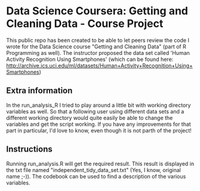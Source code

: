 Data Science Coursera: Getting and Cleaning Data - Course Project
==========================================

This public repo has been created to be able to let peers review the code I wrote for the Data Science course "Getting and Cleaning Data" (part of R Programming as well).
The instructor proposed the data set called 'Human Activity Recognition Using Smartphones' (which can be found here: http://archive.ics.uci.edu/ml/datasets/Human+Activity+Recognition+Using+Smartphones)

## Extra information
In the run_analysis_R I tried to play around a little bit with working directory variables as well. So that a following user using different data sets and a different working directory would quite easily be able to change the variables and get the script working. If you have any improvements for that part in particular, I'd love to know, even though it is not parth of the project!

## Instructions
Running run_analysis.R will get the required result. This result is displayed in the txt file named "independent_tidy_data_set.txt" (Yes, I know, original name ;-)). 
The codebook can be used to find a description of the various variables.